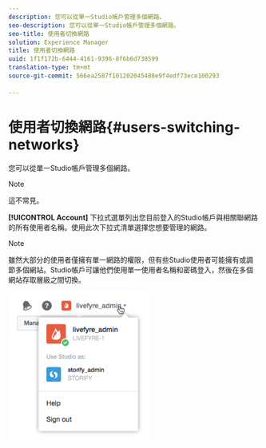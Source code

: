 ```yaml
---
description: 您可以從單一Studio帳戶管理多個網路。
seo-description: 您可以從單一Studio帳戶管理多個網路。
seo-title: 使用者切換網路
solution: Experience Manager
title: 使用者切換網路
uuid: 1f1f172b-6444-4161-9396-8f6b6d738599
translation-type: tm+mt
source-git-commit: 566ea2587f101202045488e9f4edf73ece100293

---
```



# 使用者切換網路{#users-switching-networks}

您可以從單一Studio帳戶管理多個網路。

>[!NOTE]
>
>這不常見。

**[!UICONTROL Account]** 下拉式選單列出您目前登入的Studio帳戶與相關聯網路的所有使用者名稱。使用此次下拉式清單選擇您想要管理的網路。

>[!NOTE]
>
>雖然大部分的使用者僅擁有單一網路的權限，但有些Studio使用者可能擁有或調節多個網站。Studio帳戶可讓他們使用單一使用者名稱和密碼登入，然後在多個網站存取層級之間切換。

![](assets/UsersChangeAccount-285x300.png)

